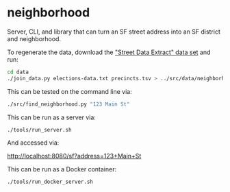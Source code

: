 # neighborhood

Server, CLI, and library that can turn an SF street address into an SF district and neighborhood.

To regenerate the data, download the ["Street Data Extract" data set](https://sfelections.org/tools/election_data/dataset.php?ATAB=d1970-01-01) and
run:

```bash
cd data
./join_data.py elections-data.txt precincts.tsv > ../src/data/neighborhood_data.tsv
```

This can be tested on the command line via:

```bash
./src/find_neighborhood.py "123 Main St"
```

This can be run as a server via:

```bash
./tools/run_server.sh
```

And accessed via:

<http://localhost:8080/sf?address=123+Main+St>

This can be run as a Docker container:

```bash
./tools/run_docker_server.sh
```
